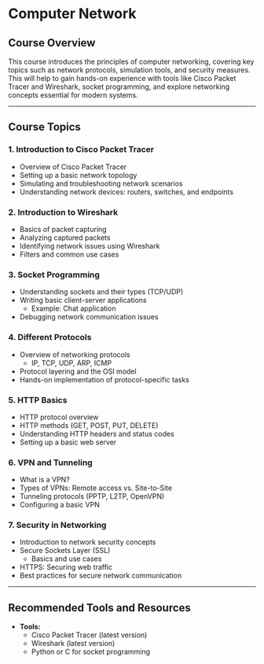 # Computer Network 

## Course Overview
This course introduces the principles of computer networking, covering key topics such as network protocols, simulation tools, and security measures. This will help to gain hands-on experience with tools like Cisco Packet Tracer and Wireshark, socket programming, and explore networking concepts essential for modern systems.

---

## Course Topics

### 1. Introduction to Cisco Packet Tracer
- Overview of Cisco Packet Tracer
- Setting up a basic network topology
- Simulating and troubleshooting network scenarios
- Understanding network devices: routers, switches, and endpoints

### 2. Introduction to Wireshark
- Basics of packet capturing
- Analyzing captured packets
- Identifying network issues using Wireshark
- Filters and common use cases

### 3. Socket Programming
- Understanding sockets and their types (TCP/UDP)
- Writing basic client-server applications
  - Example: Chat application
- Debugging network communication issues

### 4. Different Protocols
- Overview of networking protocols
  - IP, TCP, UDP, ARP, ICMP
- Protocol layering and the OSI model
- Hands-on implementation of protocol-specific tasks

### 5. HTTP Basics
- HTTP protocol overview
- HTTP methods (GET, POST, PUT, DELETE)
- Understanding HTTP headers and status codes
- Setting up a basic web server

### 6. VPN and Tunneling
- What is a VPN?
- Types of VPNs: Remote access vs. Site-to-Site
- Tunneling protocols (PPTP, L2TP, OpenVPN)
- Configuring a basic VPN

### 7. Security in Networking
- Introduction to network security concepts
- Secure Sockets Layer (SSL)
  - Basics and use cases
- HTTPS: Securing web traffic
- Best practices for secure network communication

---

## Recommended Tools and Resources
- **Tools:**
  - Cisco Packet Tracer (latest version)
  - Wireshark (latest version)
  - Python or C for socket programming
